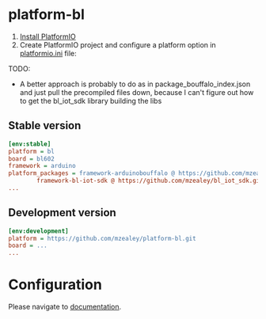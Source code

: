 # platform-bl

1. [Install PlatformIO](http://platformio.org)
2. Create PlatformIO project and configure a platform option in [platformio.ini](http://docs.platformio.org/page/projectconf.html) file:

TODO:
- A better approach is probably to do as in package_bouffalo_index.json and just pull the precompiled files down, because I can't figure out how to get the bl_iot_sdk library building the libs

## Stable version

```ini
[env:stable]
platform = bl
board = bl602
framework = arduino
platform_packages = framework-arduinobouffalo @ https://github.com/mzealey/ArduinoCore-bouffalo.git
        framework-bl-iot-sdk @ https://github.com/mzealey/bl_iot_sdk.git
...
```

## Development version

```ini
[env:development]
platform = https://github.com/mzealey/platform-bl.git
board = ...
...
```

# Configuration

Please navigate to [documentation](http://docs.platformio.org/page/platforms/gd32v.html).
